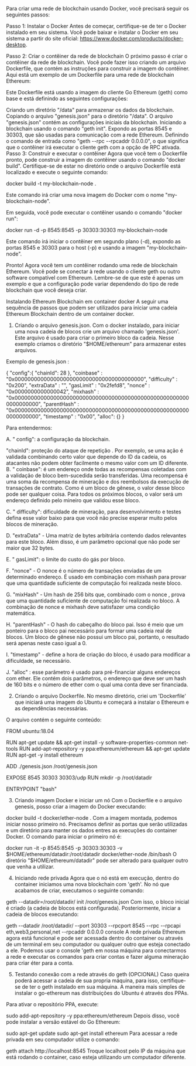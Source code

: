 Para criar uma rede de blockchain usando Docker, você precisará seguir os seguintes passos:

Passo 1: Instalar o Docker
Antes de começar, certifique-se de ter o Docker instalado em seu sistema. Você pode baixar e instalar o Docker em seu sistema a partir do site oficial: https://www.docker.com/products/docker-desktop.

Passo 2: Criar o contêiner da rede de blockchain
O próximo passo é criar o contêiner da rede de blockchain. Você pode fazer isso criando um arquivo Dockerfile, que contém as instruções para construir a imagem do contêiner. Aqui está um exemplo de um Dockerfile para uma rede de blockchain Ethereum:





Este Dockerfile está usando a imagem do cliente Go Ethereum (geth) como base e está definindo as seguintes configurações:

Criando um diretório "/data" para armazenar os dados da blockchain.
Copiando o arquivo "genesis.json" para o diretório "/data". O arquivo "genesis.json" contém as configurações iniciais da blockchain.
Iniciando a blockchain usando o comando "geth init".
Expondo as portas 8545 e 30303, que são usadas para comunicação com a rede Ethereum.
Definindo o comando de entrada como "geth --rpc --rpcaddr 0.0.0.0", o que significa que o contêiner irá executar o cliente geth com a opção de RPC ativada.
Passo 3: Construir e executar o contêiner
Agora que você tem o Dockerfile pronto, pode construir a imagem do contêiner usando o comando "docker build". Certifique-se de estar no diretório onde o arquivo Dockerfile está localizado e execute o seguinte comando:


docker build -t my-blockchain-node .

Este comando irá criar uma nova imagem do Docker com o nome "my-blockchain-node".

Em seguida, você pode executar o contêiner usando o comando "docker run":


docker run -d -p 8545:8545 -p 30303:30303 my-blockchain-node


Este comando irá iniciar o contêiner em segundo plano (-d), expondo as portas 8545 e 30303 para o host (-p) e usando a imagem "my-blockchain-node".

Pronto! Agora você tem um contêiner rodando uma rede de blockchain Ethereum. Você pode se conectar à rede usando o cliente geth ou outro software compatível com Ethereum. Lembre-se de que este é apenas um exemplo e que a configuração pode variar dependendo do tipo de rede blockchain que você deseja criar.











Instalando Ethereum Blockchain em container docker
A seguir uma sequência de passos que podem ser utilizados para iniciar uma cadeia Ethereum Blockchain dentro de um container docker.

1. Criando o arquivo genesis.json.
Com o docker instalado, para iniciar uma nova cadeia de blocos crie um arquivo chamado 'genesis.json'. Este arquivo é usado para criar o primeiro bloco da cadeia. Nesse exemplo criamos o diretório "$HOME/ethereum" para armazenar estes arquivos.

Exemplo de genesis.json :

  {
  "config":{
      "chainId": 28
  },
  "coinbase"   : "0x0000000000000000000000000000000000000000",
  "difficulty" : "0x200",
  "extraData"  : "",
  "gasLimit"   : "0x2fefd8",
  "nonce"      : "0x0000000000000042",
  "mixhash"    : "0x0000000000000000000000000000000000000000000000000000000000000000",
  "parentHash" : "0x0000000000000000000000000000000000000000000000000000000000000000",
  "timestamp"  : "0x00",
  "alloc": {}
}
   
Para entendermos:

A. " config": a configuração da blockchain.

"chainId": proteção do ataque de repetição . Por exemplo, se uma ação é validada combinando certo valor que depende do ID da cadeia, os atacantes não podem obter facilmente o mesmo valor com um ID diferente.
B. " coinbase": é um endereço onde todas as recompensas coletadas com a validação de bloco bem-sucedida serão transferidas. Uma recompensa é uma soma da recompensa de mineração e dos reembolsos da execução de transações de contrato. Como é um bloco de gênese, o valor desse bloco pode ser qualquer coisa. Para todos os próximos blocos, o valor será um endereço definido pelo mineiro que validou esse bloco.

C. " difficulty": dificuldade de mineração, para desenvolvimento e testes defina esse valor baixo para que você não precise esperar muito pelos blocos de mineração.

D. "extraData" - Uma matriz de bytes arbitrária contendo dados relevantes para este bloco. Além disso, é um parâmetro opcional que não pode ser maior que 32 bytes.

E. " gasLimit": o limite do custo do gás por bloco.

F. "nonce" - O nonce é o número de transações enviadas de um determinado endereço. É usado em combinação com mixhash para provar que uma quantidade suficiente de computação foi realizada neste bloco.

G. "mixHash" - Um hash de 256 bits que, combinado com o nonce , prova que uma quantidade suficiente de computação foi realizada no bloco. A combinação de nonce e mixhash deve satisfazer uma condição matemática.

H. "parentHash" - O hash do cabeçalho do bloco pai. Isso é meio que um ponteiro para o bloco pai necessário para formar uma cadeia real de blocos. Um bloco de gênese não possui um bloco pai, portanto, o resultado será apenas neste caso igual a 0.

I. "timestamp" - define a hora de criação do bloco, é usado para modificar a dificuldade, se necessário.

J. "alloc" : esse parâmetro é usado para pré-financiar alguns endereços com ether. Ele contém dois parâmetros, o endereço que deve ser um hash de 160 bits e o número de ether com o qual uma conta deve ser financiada.

2. Criando o arquivo Dockerfile.
No mesmo diretório, criei um 'Dockerfile' que iniciará uma imagem do Ubuntu e começará a instalar o Ethereum e as dependências necessárias.

O arquivo contém o seguinte conteúdo:

FROM ubuntu:18.04

RUN apt-get update && apt-get install -y software-properties-common net-tools
RUN add-apt-repository -y ppa:ethereum/ethereum && apt-get update
RUN apt-get -y install ethereum

ADD ./genesis.json /root/genesis.json

EXPOSE 8545 30303 30303/udp
RUN mkdir -p /root/datadir

ENTRYPOINT "bash"

3. Criando imagem Docker e iniciar um nó
Com o Dockerfile e o arquivo genesis, posso criar a imagem do Docker executando:

docker build -t  docker/ether-node .
Com a imagem montada, podemos iniciar nosso primeiro nó. Precisamos definir as portas que serão utilizadas e um diretório para manter os dados entres as execuções do container Docker. O comando para iniciar o primeiro nó é:

docker run -it -p 8545:8545 -p 30303:30303 -v $HOME/ethereum/datadir:/root/datadir docker/ether-node /bin/bash
O diretório "$HOME/ethereum/datadir" pode ser alterado para qualquer outro que venha a utilizar.

4. Iniciando rede privada
Agora que o nó está em execução, dentro do container iniciamos uma nova blockchain com 'geth'. No nó que acabamos de criar, executamos o seguinte comando:

geth --datadir=/root/datadir/ init /root/genesis.json 
Com isso, o bloco inicial é criado (a cadeia de blocos está configurada). Posteriormente, iniciar a cadeia de blocos executando:

geth --datadir /root/datadir/ --port 30303 --rpcport 8545 --rpc --rpcapi eth,web3,personal,net --rpcaddr 0.0.0.0 console
A rede privada Ethereum agora está funcional e pode ser acessada dentro do container ou através de um terminal em seu computador ou qualquer outro que esteja conectado a ele. Podemos usar o console 'geth em nossa máquina para conectarmos a rede e executar os comandos para criar contas e fazer alguma mineração para criar éter para a conta.

5. Testando conexão com a rede através do geth (OPCIONAL)
Caso queira poderá acessar a cadeia de sua propria máquina, para isso, certifique-se de ter o geth instalado em sua máquina. A maneira mais simples de instalar o go-ethereum nas distribuições do Ubuntu é através dos PPAs.

Para ativar o repositório PPA, execute:

sudo add-apt-repository -y ppa:ethereum/ethereum
Depois disso, você pode instalar a versão estável do Go Ethereum:

sudo apt-get update sudo apt-get install ethereum
Para acessar a rede privada em seu computador utilize o comando:

geth attach http://localhost:8545
Troque localhost pelo IP da máquina que está rodando o container, caso esteja utilizando um computador diferente.
